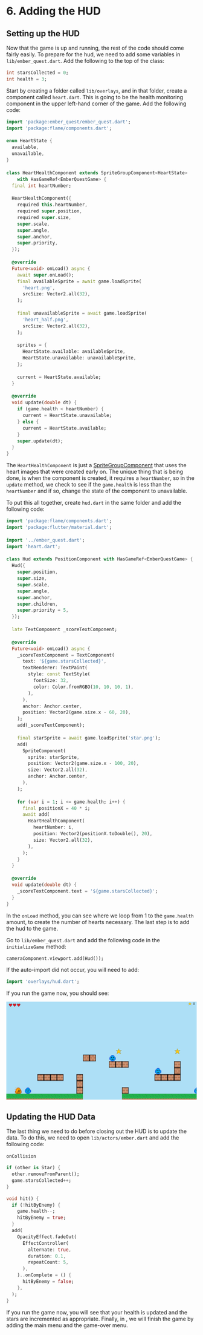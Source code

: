 # 6. Adding the HUD


## Setting up the HUD

Now that the game is up and running, the rest of the code should come fairly easily. To prepare for
the hud, we need to add some variables in `lib/ember_quest.dart`. Add the following to the top of
the class:

```dart
int starsCollected = 0;
int health = 3;
```

Start by creating a folder called `lib/overlays`, and in that folder, create a component called
`heart.dart`. This is going to be the health monitoring component in the upper left-hand corner of
the game. Add the following code:

```dart
import 'package:ember_quest/ember_quest.dart';
import 'package:flame/components.dart';

enum HeartState {
  available,
  unavailable,
}

class HeartHealthComponent extends SpriteGroupComponent<HeartState>
    with HasGameRef<EmberQuestGame> {
  final int heartNumber;

  HeartHealthComponent({
    required this.heartNumber,
    required super.position,
    required super.size,
    super.scale,
    super.angle,
    super.anchor,
    super.priority,
  });

  @override
  Future<void> onLoad() async {
    await super.onLoad();
    final availableSprite = await game.loadSprite(
      'heart.png',
      srcSize: Vector2.all(32),
    );

    final unavailableSprite = await game.loadSprite(
      'heart_half.png',
      srcSize: Vector2.all(32),
    );

    sprites = {
      HeartState.available: availableSprite,
      HeartState.unavailable: unavailableSprite,
    };

    current = HeartState.available;
  }

  @override
  void update(double dt) {
    if (game.health < heartNumber) {
      current = HeartState.unavailable;
    } else {
      current = HeartState.available;
    }
    super.update(dt);
  }
}

```

The `HeartHealthComponent` is just a [SpriteGroupComponent](../../flame/components.md#spritegroup)
that uses the heart images that were created early on. The unique thing that is being done, is when
the component is created, it requires a `heartNumber`, so in the `update` method, we check to see if
the `game.health` is less than the `heartNumber` and if so, change the state of the component to
unavailable.

To put this all together, create `hud.dart` in the same folder and add the following code:

```dart
import 'package:flame/components.dart';
import 'package:flutter/material.dart';

import '../ember_quest.dart';
import 'heart.dart';

class Hud extends PositionComponent with HasGameRef<EmberQuestGame> {
  Hud({
    super.position,
    super.size,
    super.scale,
    super.angle,
    super.anchor,
    super.children,
    super.priority = 5,
  });

  late TextComponent _scoreTextComponent;

  @override
  Future<void> onLoad() async {
    _scoreTextComponent = TextComponent(
      text: '${game.starsCollected}',
      textRenderer: TextPaint(
        style: const TextStyle(
          fontSize: 32,
          color: Color.fromRGBO(10, 10, 10, 1),
        ),
      ),
      anchor: Anchor.center,
      position: Vector2(game.size.x - 60, 20),
    );
    add(_scoreTextComponent);

    final starSprite = await game.loadSprite('star.png');
    add(
      SpriteComponent(
        sprite: starSprite,
        position: Vector2(game.size.x - 100, 20),
        size: Vector2.all(32),
        anchor: Anchor.center,
      ),
    );

    for (var i = 1; i <= game.health; i++) {
      final positionX = 40 * i;
      await add(
        HeartHealthComponent(
          heartNumber: i,
          position: Vector2(positionX.toDouble(), 20),
          size: Vector2.all(32),
        ),
      );
    }
  }

  @override
  void update(double dt) {
    _scoreTextComponent.text = '${game.starsCollected}';
  }
}

```

In the `onLoad` method, you can see where we loop from 1 to the `game.health` amount, to create
the number of hearts necessary. The last step is to add the hud to the game.

Go to `lib/ember_quest.dart` and add the following code in the `initializeGame` method:

```dart
cameraComponent.viewport.add(Hud());
```

If the auto-import did not occur, you will need to add:

```dart
import 'overlays/hud.dart';
```

If you run the game now, you should see:

![HUD Loaded](../../images/tutorials/platformer/Step6HUD.jpg)


## Updating the HUD Data

The last thing we need to do before closing out the HUD is to update the data. To do this, we need
to open `lib/actors/ember.dart` and add the following code:

`onCollision`

```dart
if (other is Star) {
  other.removeFromParent();
  game.starsCollected++;
}
```

```dart
void hit() {
  if (!hitByEnemy) {
    game.health--;
    hitByEnemy = true;
  }
  add(
    OpacityEffect.fadeOut(
      EffectController(
        alternate: true,
        duration: 0.1,
        repeatCount: 5,
      ),
    )..onComplete = () {
      hitByEnemy = false;
    },
  );
}
```

If you run the game now, you will see that your health is updated and the stars are incremented as
appropriate. Finally, in [](step_7), we will finish the game by adding the main menu and the
game-over menu.
